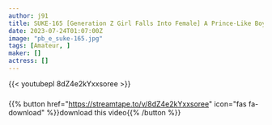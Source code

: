 ```yaml
---
author: j91
title: SUKE-165 [Generation Z Girl Falls Into Female] A Prince-Like Boyish Beautiful Girl Who Is Popular With Girls Is Pleasing A Woman’s Pleasure! ! No Way, No Reason Collapses With Orgy Sex Covered With Ji Po! ! I Can’t Stop Gap Moe In A Cute Voice! ! It’s More Feminine Than It Looks And It’s Cum! Plenty Of Facial Cumshots Make Female Faces And Fall Into Pleasure! [Translation Ali Z Generation .12 Selina]
date: 2023-07-24T01:07:00Z
image: "pb_e_suke-165.jpg"
tags: [Amateur, ]
maker: []
actress: []
---
```



{{< youtubepl 8dZ4e2kYxxsoree >}}
###

{{% button href="https://streamtape.to/v/8dZ4e2kYxxsoree" icon="fas fa-download" %}}download this video{{% /button %}}

